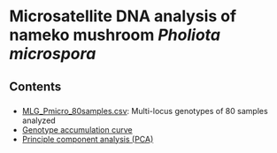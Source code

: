 # Microsatellite DNA analysis of nameko mushroom <i>Pholiota microspora</i>

## Contents
###
* [MLG_Pmicro_80samples.csv](MLG_Pmicro_80samples.csv): Multi-locus genotypes of 80 samples analyzed
* [Genotype accumulation curve](GenotypeAccum.md)
* [Principle component analysis (PCA)](PCA_Phmi.md)

